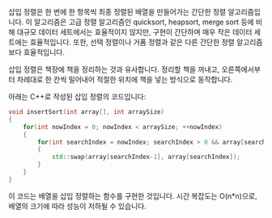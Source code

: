 삽입 정렬은 한 번에 한 항목씩 최종 정렬된 배열을 만들어가는 간단한 정렬 알고리즘입니다. 이 알고리즘은 고급 정렬 알고리즘인 quicksort, heapsort, merge sort 등에 비해 대규모 데이터 세트에서는 효율적이지 않지만, 구현이 간단하며 매우 작은 데이터 세트에는 효율적입니다. 또한, 선택 정렬이나 거품 정렬과 같은 다른 간단한 정렬 알고리즘보다 효율적입니다.

삽입 정렬은 책장에 책을 정리하는 것과 유사합니다. 정리할 책을 꺼내고, 오른쪽에서부터 차례대로 한 칸씩 밀어내어 적절한 위치에 책을 넣는 방식으로 동작합니다.

아래는 C++로 작성된 삽입 정렬의 코드입니다:

```cpp
void insertSort(int array[], int arraySize)   
{   
    for(int nowIndex = 0; nowIndex < arraySize; ++nowIndex)   
    {   
        for(int searchIndex = nowIndex; searchIndex > 0 && array[searchIndex-1] > array[searchIndex]; --searchIndex)   
        {      
            std::swap(array[searchIndex-1], array[searchIndex]);
        }   
    }   
}
```

이 코드는 배열을 삽입 정렬하는 함수를 구현한 것입니다. 시간 복잡도는 O(n*n)으로, 배열의 크기에 따라 성능이 저하될 수 있습니다.